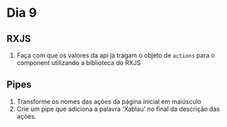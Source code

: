 # Dia 9

## RXJS

1. Faça com que os valores da api já tragam o objeto de `actions` para o component utilizando a biblioteca do RXJS

## Pipes

1. Transforme os nomes das ações da página inicial em maiúsculo
2. Crie um pipe que adiciona a palavra 'Xablau' no final da descrição das ações.